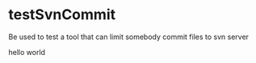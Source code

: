 # testSvnCommit
Be used to test a tool that can limit somebody commit files to svn server 

hello world
